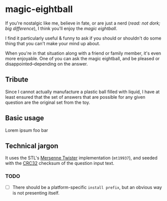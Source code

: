 # magic-eightball

If you're nostalgic like me, believe in fate, or are just a nerd (*read: not dork; big difference*), I think you'll enjoy the *magic eightball*.

I find it particularly useful & funny to ask if you should or shouldn't do some thing that you can't make your mind up about.

When you're in that situation along with a friend or family member, it's even more enjoyable. One of you can ask the magic eightball, and be pleased or disappointed–depending on the answer.

## Tribute

Since I cannot actually manufacture a plastic ball filled with liquid, I have at least ensured that the set of answers that are possible for any given question are the original set from the toy.

## Basic usage

Lorem ipsum foo bar

## Technical jargon

It uses the STL's [Mersenne Twister](https://en.wikipedia.org/wiki/Mersenne_Twister) implementation (`mt19937`), and seeded with the [CRC32](https://en.wikipedia.org/wiki/Cyclic_redundancy_check) checksum of the question input text.

### TODO

-   [ ]  There should be a platform-specific `install prefix`, but an obvious way is not presenting itself.
